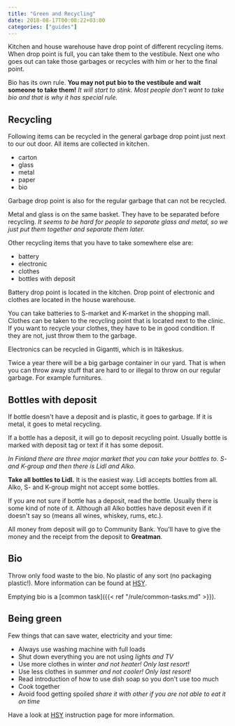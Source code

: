 ```yaml
---
title: "Green and Recycling"
date: 2018-08-17T00:08:22+03:00
categories: ["guides"]
---
```

Kitchen and house warehouse have drop point of different recycling items. When drop point is full, you can take them to the vestibule. Next one who goes out can take those garbages or recycles with him or her to the final point.

Bio has its own rule. **You may not put bio to the vestibule and wait someone to take them!** *It will start to stink. Most people don't want to take bio and that is why it has special rule.*

## Recycling

Following items can be recycled in the general garbage drop point just next to our out door. All items are collected in kitchen.

  - carton
  - glass
  - metal
  - paper
  - bio

Garbage drop point is also for the regular garbage that can not be recycled.

Metal and glass is on the same basket. They have to be separated before recycling. *It seems to be hard for people to separate glass and metal, so we just put them together and separate them later.*

Other recycling items that you have to take somewhere else are:

  - battery
  - electronic
  - clothes
  - bottles with deposit

Battery drop point is located in the kitchen. Drop point of electronic and clothes are located in the house warehouse.

You can take batteries to S-market and K-market in the shopping mall. Clothes can be taken to the recycling point that is located next to the clinic. If you want to recycle your clothes, they have to be in good condition. If they are not, just throw them to the garbage.

Electronics can be recycled in Gigantti, which is in Itäkeskus.

Twice a year there will be a big garbage container in our yard. That is when you can throw away stuff that are hard to or illegal to throw on our regular garbage. For example furnitures.

## Bottles with deposit
If bottle doesn't have a deposit and is plastic, it goes to garbage. If it is metal, it goes to metal recycling.

If a bottle has a deposit, it will go to deposit recycling point. Usually bottle is marked with deposit tag or text if it has some deposit.

*In Finland there are three major market that you can take your bottles to. S- and K-group and then there is Lidl and Alko.*

**Take all bottles to Lidl.** It is the easiest way. Lidl accepts bottles from all. Alko, S- and K-group might not accept some bottles.

If you are not sure if bottle has a deposit, read the bottle. Usually there is some kind of note of it. Although all Alko bottles have deposit even if it doesn't say so (means all wines, whiskey, rums, etc.).

All money from deposit will go to Community Bank. You'll have to give the money and the receipt from the deposit to **Greatman**.

## Bio
Throw only food waste to the bio. No plastic of any sort (no packaging plastic!). More information can be found at [HSY](https://www.hsy.fi/en/residents/sorting/instructions/biowaste/Pages/default.aspx).

Emptying bio is a [common task]({{< ref "/rule/common-tasks.md" >}}).


## Being green
Few things that can save water, electricity and your time:

  - Always use washing machine with full loads
  - Shut down everything you are not using *lights and TV*
  - Use more clothes in winter *and not heater! Only last resort!*
  - Use less clothes in summer *and not cooler! Only last resort!*
  - Read introduction of how to use dish soap so you don't use too much
  - Cook together
  - Avoid food getting spoiled *share it with other if you are not able to eat it on time*

Have a look at [HSY](https://www.hsy.fi/en/residents/Pages/default.aspx) instruction page for more information.

